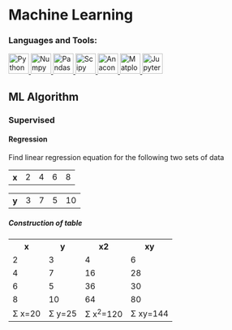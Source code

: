 # Machine Learning
<h3 align="left">Languages and Tools:</h3>
<p align="left">
  <a href="https://python.org" target="_blank"> <img src="https://www.vectorlogo.zone/logos/python/python-icon.svg" alt="Python" width="40" height="40"/> </a>
  <a href="https://numpy.org" target="_blank"> <img src="https://www.vectorlogo.zone/logos/numpy/numpy-icon.svg" alt="Numpy" width="40" height="40"/> </a>
  <a href="https://pandas.pydata.org/" target="_blank"> <img src="https://www.vectorlogo.zone/logos/usepanda/usepanda-icon.svg" alt="Pandas" width="40" height="40"/> </a>
  <a href="https://www.scipy.org/" target="_blank"> <img src="https://github.com/valohai/ml-logos/blob/master/scipy.svg" alt="Scipy" width="40" height="40"/> </a>
  <a href="https://www.anaconda.com/products/individual" target="_blank"> <img src="https://github.com/simple-icons/simple-icons/blob/master/icons/anaconda.svg" alt="Anaconda" width="40" height="40"/> </a>
  <a href="https://matplotlib.org" target="_blank"> <img src="https://matplotlib.org/stable/_static/logo2_compressed.svg" alt="Matplotlib" width="40" height="40"/> </a>
  <a href="https://jupyter.org/" target="_blank"> <img src="https://www.vectorlogo.zone/logos/jupyter/jupyter-icon.svg" alt="Jupyter" width="40" height="40"/> </a>
 
</p>
<h2 align="left">ML Algorithm</h2>
<h3 align="left"> Supervised</h3>
<h4 align="left">Regression</h4>
Find linear regression equation for the following two sets of data
</p>
<table>
<th>x</th>
<td>2</td>
<td>4</td>
<td>6</td>
<td>8</td>
</table>
<table>
<th>y</th>
<td>3</td>
<td>7</td>
<td>5</td>
<td>10</td>
</table> 
<h5> Construction of table</h5>
<table>
  <tr>
    <th>x</th>
    <th>y</th>
    <th>x2</th>
    <th>xy</th>
  </tr>
  <tr>
    <td>2</td>
    <td>3</td>
    <td>4</td>
    <td>6</td>
  </tr>
    <tr>
    <td>4</td>
    <td>7</td>
    <td>16</td>
    <td>28</td>
  </tr>  
  <tr>
    <td>6</td>
    <td>5</td>
    <td>36</td>
    <td>30</td>
  </tr>
  <tr>
    <td>8</td>
    <td>10</td>
    <td>64</td>
    <td>80</td>
  </tr>
<tr>
  <td> &Sigma; x=20</td>
  <td> &Sigma; y=25</td>
  <td> &Sigma; x<sup>2</sup>=120</td>
   <td> &Sigma; xy=144</td>
</tr>
  </table>
  
  
  
